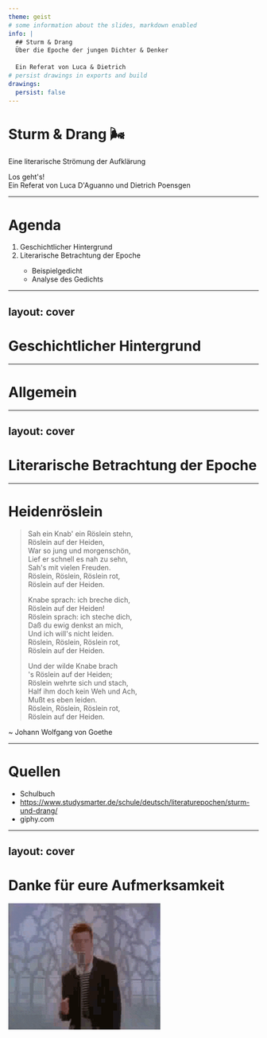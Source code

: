 ```yaml
---
theme: geist
# some information about the slides, markdown enabled
info: |
  ## Sturm & Drang
  Über die Epoche der jungen Dichter & Denker

  Ein Referat von Luca & Dietrich
# persist drawings in exports and build
drawings:
  persist: false
---
```


# Sturm & Drang 🌬️

Eine literarische Strömung der Aufklärung

<div class="pt-12">
  <span @click="$slidev.nav.next" class="px-2 py-1 rounded cursor-pointer" hover="bg-white bg-opacity-10">
    Los geht's! <carbon:arrow-right class="inline"/>
  </span>
</div>

<div class="relative -bottom-8 text-gray-700 dark:text-gray-300">
  Ein Referat von Luca D'Aguanno und Dietrich Poensgen
</div>

<!--
The last comment block of each slide will be treated as slide notes. It will be visible and editable in Presenter Mode along with the slide. [Read more in the docs](https://sli.dev/guide/syntax.html#notes)
-->

---

# Agenda

<ol class="list-decimal list-inside">
  <li>
      Geschichtlicher Hintergrund
  </li>
  <li>
      Literarische Betrachtung der Epoche
  </li>
  <ul class="ml-4 list-disc list-inside">
    <li>Beispielgedicht</li>
    <li>Analyse des Gedichts</li>
  </ul>
</ol>

---
layout: cover
---

# Geschichtlicher Hintergrund

---

# Allgemein

<!--❗❗❗Die Leitbegriffe dieser Epoche waren Freiheit, Natur, Genie und Gefühl.❗❗❗-->

---
layout: cover
---

# Literarische Betrachtung der Epoche

---

<h1 class="-mt-3">Heidenröslein</h1>

<blockquote class="border-l-2 border-gray-400 py-2 px-4 text-lg dark:text-gray-100 columns-2">
<p>
  Sah ein Knab' ein Röslein stehn,<br/>
  Röslein auf der Heiden,<br />
  War so jung und morgenschön,<br />
  Lief er schnell es nah zu sehn,<br />
  Sah's mit vielen Freuden.<br />
  Röslein, Röslein, Röslein rot,<br />
  Röslein auf der Heiden.
</p>

<p>
  Knabe sprach: ich breche dich,<br />
  Röslein auf der Heiden!<br />
  Röslein sprach: ich steche dich,<br />
  Daß du ewig denkst an mich,<br />
  Und ich will's nicht leiden.<br />
  Röslein, Röslein, Röslein rot,<br />
  Röslein auf der Heiden.
</p>

<p>
  Und der wilde Knabe brach <br />
  's Röslein auf der Heiden;<br />
  Röslein wehrte sich und stach,<br />
  Half ihm doch kein Weh und Ach,<br />
  Mußt es eben leiden.<br />
  Röslein, Röslein, Röslein rot,<br />
  Röslein auf der Heiden.
</p>
</blockquote>

<p>~ Johann Wolfgang von Goethe</p>

---

# Quellen

<ul class="list-disc list-inside">
  <li>Schulbuch</li>
  <li><a class="hover:underline" href="https://www.studysmarter.de/schule/deutsch/literaturepochen/sturm-und-drang/">https://www.studysmarter.de/schule/deutsch/literaturepochen/sturm-und-drang/</a></li>
  <li>giphy.com</li>
</ul>

---
layout: cover
---

<h1 class="text-center">Danke für eure Aufmerksamkeit</h1>

<img src="/img/ricki.gif" alt="ricki" class="m-auto" />
